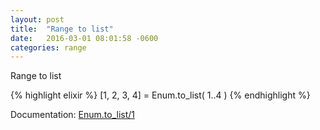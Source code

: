 ```yaml
---
layout: post
title:  "Range to list"
date:   2016-03-01 08:01:58 -0600
categories: range
---
```

Range to list

{% highlight elixir %}
[1, 2, 3, 4] = Enum.to_list( 1..4 )
{% endhighlight %}

Documentation: [Enum.to_list/1](http://elixir-lang.org/docs/stable/elixir/Enum.html#to_list/1)
